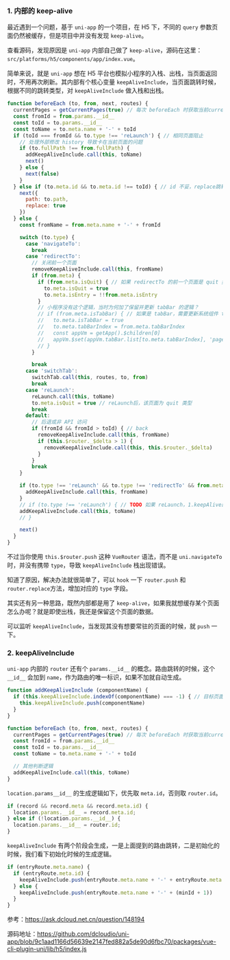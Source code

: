 ### 1. 内部的 keep-alive

最近遇到一个问题，基于 `uni-app` 的一个项目，在 H5 下，不同的 `query` 参数页面仍然被缓存，但是项目中并没有发现 `keep-alive`。

查看源码，发现原因是 `uni-app` 内部自己做了 `keep-alive`，源码在这里：`src/platforms/h5/components/app/index.vue`。

简单来说，就是 `uni-app` 想在 H5 平台也模拟小程序的入栈、出栈，当页面返回时，不用再次刷新。其内部有个核心变量 `keepAliveInclude`，当页面跳转时候，根据不同的跳转类型，对 `keepAliveInclude` 做入栈和出栈。

```js
function beforeEach (to, from, next, routes) {
  currentPages = getCurrentPages(true) // 每次 beforeEach 时获取当前currentPages，因为 afterEach 之后，获取不到上一个 page 了，导致无法调用 onUnload
  const fromId = from.params.__id__
  const toId = to.params.__id__
  const toName = to.meta.name + '-' + toId
  if (toId === fromId && to.type !== 'reLaunch') { // 相同页面阻止
    // 处理外部修改 history 导致卡在当前页面的问题
    if (to.fullPath !== from.fullPath) {
      addKeepAliveInclude.call(this, toName)
      next()
    } else {
      next(false)
    }
  } else if (to.meta.id && to.meta.id !== toId) { // id 不妥，replace跳转
    next({
      path: to.path,
      replace: true
    })
  } else {
    const fromName = from.meta.name + '-' + fromId

    switch (to.type) {
      case 'navigateTo':
        break
      case 'redirectTo':
        // 关闭前一个页面
        removeKeepAliveInclude.call(this, fromName)
        if (from.meta) {
          if (from.meta.isQuit) { // 如果 redirectTo 的前一个页面是 quit 类型，则新打开的页面也是 quit
            to.meta.isQuit = true
            to.meta.isEntry = !!from.meta.isEntry
          }
          // 小程序没有这个逻辑，当时为何加了保留并更新 tabBar 的逻辑？
          // if (from.meta.isTabBar) { // 如果是 tabBar，需要更新系统组件 tabBar 内的 list 数据
          //   to.meta.isTabBar = true
          //   to.meta.tabBarIndex = from.meta.tabBarIndex
          //   const appVm = getApp().$children[0]
          //   appVm.$set(appVm.tabBar.list[to.meta.tabBarIndex], 'pagePath', to.meta.pagePath)
          // }
        }

        break
      case 'switchTab':
        switchTab.call(this, routes, to, from)
        break
      case 'reLaunch':
        reLaunch.call(this, toName)
        to.meta.isQuit = true // reLaunch后，该页面为 quit 类型
        break
      default:
        // 后退或非 API 访问
        if (fromId && fromId > toId) { // back
          removeKeepAliveInclude.call(this, fromName)
          if (this.$router._$delta > 1) {
            removeKeepAliveInclude.call(this, this.$router._$delta)
          }
        }
        break
    }

    if (to.type !== 'reLaunch' && to.type !== 'redirectTo' && from.meta.id) { // 如果不是 reLaunch、redirectTo，且 meta 指定了 id
      addKeepAliveInclude.call(this, fromName)
    }
    // if (to.type !== 'reLaunch') { // TODO 如果 reLaunch，1.keepAlive的话，无法触发页面生命周期，并刷新页面，2.不 keepAlive 的话，页面状态无法再次保留,且 routeView 的 cache 有问题
    addKeepAliveInclude.call(this, toName)
    // }

    next()
  }
}
```


不过当你使用 `this.$router.push` 这种 `VueRouter` 语法，而不是 `uni.navigateTo` 时，并没有携带 `type`，导致 `keepAliveInclude` 栈出现错误。

知道了原因，解决办法就很简单了，可以 `hook` 一下 `router.push` 和 `router.replace`方法，增加对应的 `type` 字段。

其实还有另一种思路，既然内部都是用了 `keep-alive`，如果我就想缓存某个页面怎么办呢？就是即使出栈，我还是保留这个页面的数据。

可以监听 `keepAliveInclude`，当发现其没有想要常驻的页面的时候，就 `push` 一下。

### 2. keepAliveInclude

`uni-app` 内部的 `router` 还有个 `params.__id__` 的概念。路由跳转的时候，这个 `__id__` 会加到 `name`，作为路由的唯一标识，如果不加就自动生成。

```ts
function addKeepAliveInclude (componentName) {
  if (this.keepAliveInclude.indexOf(componentName) === -1) { // 目标页面,自动 include
    this.keepAliveInclude.push(componentName)
  }
}

function beforeEach (to, from, next, routes) {
  currentPages = getCurrentPages(true) // 每次 beforeEach 时获取当前currentPages，因为 afterEach 之后，获取不到上一个 page 了，导致无法调用 onUnload
  const fromId = from.params.__id__
  const toId = to.params.__id__
  const toName = to.meta.name + '-' + toId

  // 其他判断逻辑
  addKeepAliveInclude.call(this, toName)
}
```

`location.params__id__` 的生成逻辑如下，优先取 `meta.id`，否则取 `router.id`。

```ts
if (record && record.meta && record.meta.id) {
  location.params.__id__ = record.meta.id;
} else if (!location.params.__id__) {
  location.params.__id__ = router.id;
}
```

`keepAliveInclude` 有两个阶段会生成，一是上面提到的路由跳转，二是初始化的时候，我们看下初始化时候的生成逻辑。

```ts
if (entryRoute.meta.name) {
  if (entryRoute.meta.id) {
    keepAliveInclude.push(entryRoute.meta.name + '-' + entryRoute.meta.id)
  } else {
    keepAliveInclude.push(entryRoute.meta.name + '-' + (minId + 1))
  }
}
```


参考：https://ask.dcloud.net.cn/question/148194

源码地址：https://github.com/dcloudio/uni-app/blob/9c1aad1166d56639e2147fed882a5de90d6fbc70/packages/vue-cli-plugin-uni/lib/h5/index.js

